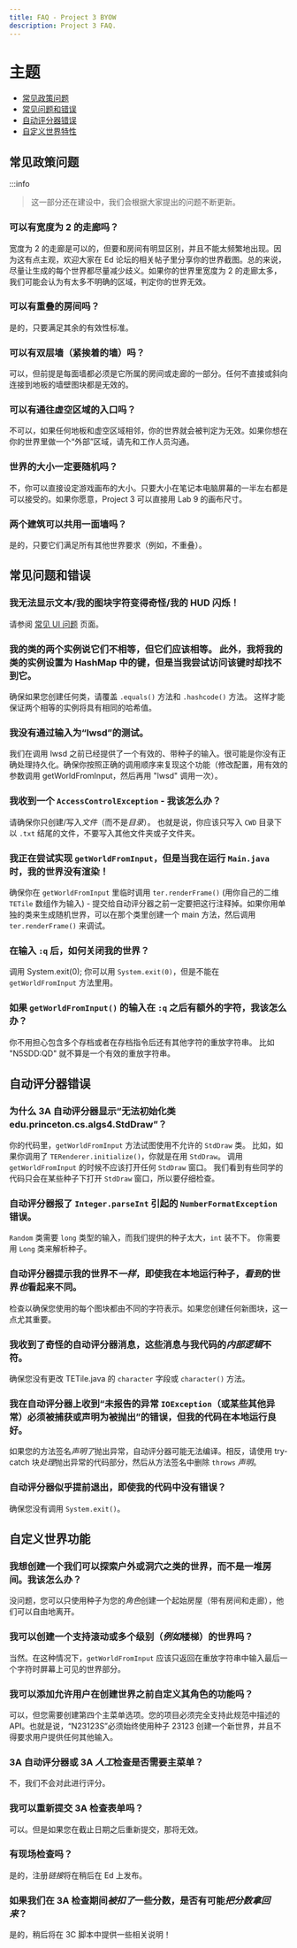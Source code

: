 ```yaml
---
title: FAQ - Project 3 BYOW
description: Project 3 FAQ.
---
```



# 主题

- [常见政策问题](#common-policy-questions)
- [常见问题和错误](#common-problems-and-errors)
- [自动评分器错误](#autograder-errors)
- [自定义世界特性](#custom-world-features)

## 常见政策问题

:::info
> 这一部分还在建设中，我们会根据大家提出的问题不断更新。

### 可以有宽度为 2 的走廊吗？

宽度为 2 的走廊是可以的，但要和房间有明显区别，并且不能太频繁地出现。因为这有点主观，欢迎大家在 Ed 论坛的相关帖子里分享你的世界截图。总的来说，尽量让生成的每个世界都尽量减少歧义。如果你的世界里宽度为 2 的走廊太多，我们可能会认为有太多不明确的区域，判定你的世界无效。

### 可以有重叠的房间吗？

是的，只要满足其余的有效性标准。

### 可以有双层墙（紧挨着的墙）吗？

可以，但前提是每面墙都必须是它所属的房间或走廊的一部分。任何不直接或斜向连接到地板的墙壁图块都是无效的。

### 可以有通往虚空区域的入口吗？

不可以，如果任何地板和虚空区域相邻，你的世界就会被判定为无效。如果你想在你的世界里做一个“外部”区域，请先和工作人员沟通。

### 世界的大小一定要随机吗？

不，你可以直接设定游戏画布的大小。只要大小在笔记本电脑屏幕的一半左右都是可以接受的。如果你愿意，Project 3 可以直接用 Lab 9 的画布尺寸。

### 两个建筑可以共用一面墙吗？

是的，只要它们满足所有其他世界要求（例如，不重叠）。

## 常见问题和错误

### 我无法显示文本/我的图块字符变得奇怪/我的 HUD 闪烁！

请参阅 [常见 UI 问题](./ui_bugs.md) 页面。

### 我的类的两个实例说它们不相等，但它们应该相等。 此外，我将我的类的实例设置为 HashMap 中的键，但是当我尝试访问该键时却找不到它。

确保如果您创建任何类，请覆盖 `.equals()` 方法和 `.hashcode()` 方法。 这样才能保证两个相等的实例将具有相同的哈希值。

### 我没有通过输入为“lwsd”的测试。

我们在调用 lwsd 之前已经提供了一个有效的、带种子的输入。很可能是你没有正确处理持久化。确保你按照正确的调用顺序来复现这个功能（修改配置，用有效的参数调用 getWorldFromInput，然后再用 "lwsd" 调用一次）。

### 我收到一个 `AccessControlException` - 我该怎么办？

请确保你只创建/写入*文件*（而不是*目录*）。 也就是说，你应该只写入 `CWD` 目录下以 `.txt` 结尾的文件，不要写入其他文件夹或子文件夹。

### 我正在尝试实现 `getWorldFromInput`，但是当我在运行 `Main.java` 时，我的世界没有渲染！

确保你在 `getWorldFromInput` 里临时调用 `ter.renderFrame()` (用你自己的二维 `TETile` 数组作为输入) - 提交给自动评分器之前一定要把这行注释掉。如果你用单独的类来生成随机世界，可以在那个类里创建一个 main 方法，然后调用 `ter.renderFrame()` 来调试。

### 在输入 `:q` 后，如何关闭我的世界？

调用 System.exit(0); 你可以用 `System.exit(0)`，但是不能在 `getWorldFromInput` 方法里用。

### 如果 `getWorldFromInput()` 的输入在 `:q` 之后有额外的字符，我该怎么办？

你不用担心包含多个存档或者在存档指令后还有其他字符的重放字符串。 比如 "N5SDD:QD" 就不算是一个有效的重放字符串。

## 自动评分器错误

### 为什么 3A 自动评分器显示“无法初始化类 edu.princeton.cs.algs4.StdDraw”？

你的代码里，`getWorldFromInput` 方法试图使用不允许的 `StdDraw` 类。 比如，如果你调用了 `TERenderer.initialize()`，你就是在用 `StdDraw`。 调用 `getWorldFromInput` 的时候不应该打开任何 `StdDraw` 窗口。 我们看到有些同学的代码只会在某些种子下打开 `StdDraw` 窗口，所以要仔细检查。

### 自动评分器报了 `Integer.parseInt` 引起的 `NumberFormatException` 错误。

`Random` 类需要 `long` 类型的输入，而我们提供的种子太大，`int` 装不下。 你需要用 `Long` 类来解析种子。
### 自动评分器提示我的世界不*一样*，即使我在本地运行种子，*看到*的世界*也*看起来不同。

检查以确保您使用的每个图块都由不同的字符表示。如果您创建任何新图块，这一点尤其重要。

### 我收到了奇怪的自动评分器消息，这些消息与我代码的*内部逻辑*不符。

确保您没有更改 TETile.java 的 `character` 字段或 `character()` 方法。

### 我在自动评分器上收到“未报告的异常 `IOException`（或某些其他异常）必须被捕获或声明为被抛出”的错误，但我的代码在本地运行良好。

如果您的方法签名*声明了*抛出异常，自动评分器可能无法编译。相反，请使用 try-catch 块*处理*抛出异常的代码部分，然后从方法签名中删除 `throws` *声明*。

### 自动评分器似乎提前退出，即使我的代码中没有错误？

确保您没有调用 `System.exit()`。

## 自定义世界功能

### 我想创建一个我们可以探索户外或洞穴之类的世界，而不是一堆房间。我该怎么办？

没问题，您可以只使用种子为您的*角色*创建一个起始房屋（带有房间和走廊），他们可以自由地离开。

### 我可以创建一个支持滚动或多个级别（*例如*楼梯）的世界吗？

当然。在这种情况下，`getWorldFromInput` 应该只返回在重放字符串中输入最后一个字符时屏幕上可见的世界部分。

### 我可以添加允许用户在创建世界之前自定义其角色的功能吗？

可以，但您需要创建第四个主菜单选项。您的项目必须完全支持此规范中描述的 API。也就是说，“N23123S”必须始终使用种子 23123 创建一个新世界，并且不得要求用户提供任何其他输入。

### 3A 自动评分器或 3A *人工*检查是否需要主菜单？

不，我们不会对此进行评分。

### 我可以重新提交 3A 检查表单吗？

可以。但是如果您在截止日期之后重新提交，那将无效。

### 有现场检查吗？

是的，注册*链接*将在稍后在 Ed 上发布。

### 如果我们在 3A 检查期间*被扣了*一些分数，是否有可能*把分数拿回来*？

是的，稍后将在 3C 脚本中提供一些相关说明！
